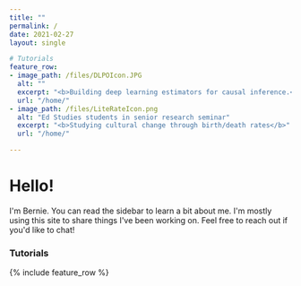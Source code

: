 ```yaml
---
title: ""
permalink: /
date: 2021-02-27
layout: single

# Tutorials
feature_row:
- image_path: /files/DLPOIcon.JPG
  alt: ""
  excerpt: "<b>Building deep learning estimators for causal inference.</b> Gentle intro to Tensorflow."
  url: "/home/"
- image_path: /files/LiteRateIcon.png
  alt: "Ed Studies students in senior research seminar"
  excerpt: "<b>Studying cultural change through birth/death rates</b>"
  url: "/home/"

---
```

# Hello!
I'm Bernie. You can read the sidebar to learn a bit about me. I'm mostly using this site to share things I've been working on. Feel free to reach out if you'd like to chat!
### Tutorials
{% include feature_row %}
